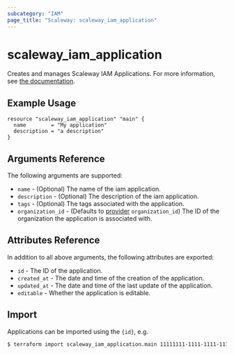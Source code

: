 ```yaml
---
subcategory: "IAM"
page_title: "Scaleway: scaleway_iam_application"
---
```


# scaleway_iam_application

Creates and manages Scaleway IAM Applications. For more information, see [the documentation](https://developers.scaleway.com/en/products/iam/api/v1alpha1/#applications-83ce5e).

## Example Usage

```hcl
resource "scaleway_iam_application" "main" {
  name        = "My application"
  description = "a description"
}
```

## Arguments Reference

The following arguments are supported:

- `name` - (Optional) The name of the iam application.
- `description` - (Optional) The description of the iam application.
- `tags` - (Optional) The tags associated with the application.
- `organization_id` - (Defaults to [provider](../index.md#organization_d) `organization_id`) The ID of the organization the application is associated with.

## Attributes Reference

In addition to all above arguments, the following attributes are exported:

- `id` - The ID of the application.
- `created_at` - The date and time of the creation of the application.
- `updated_at` - The date and time of the last update of the application.
- `editable` - Whether the application is editable.

## Import

Applications can be imported using the `{id}`, e.g.

```bash
$ terraform import scaleway_iam_application.main 11111111-1111-1111-1111-111111111111
```

